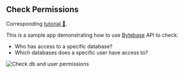 ## Check Permissions

Corresponding [tutorial 🔗](https://www.bytebase.com/docs/tutorials/api-user-database-permission/).

This is a sample app demonstrating how to use [Bytebase](https://github.com/bytebase/bytebase) API to check:

- Who has access to a specific database?
- Which databases does a specific user have access to?

![Check db and user permissions](/docs/permission-911.gif)